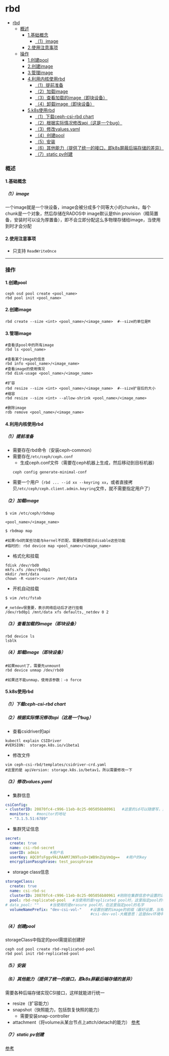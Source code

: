 # rbd

<!-- @import "[TOC]" {cmd="toc" depthFrom=1 depthTo=6 orderedList=false} -->
<!-- code_chunk_output -->

- [rbd](#rbd)
    - [概述](#概述)
      - [1.基础概念](#1基础概念)
        - [（1）image](#1image)
      - [2.使用注意事项](#2使用注意事项)
    - [操作](#操作)
      - [1.创建pool](#1创建pool)
      - [2.创建image](#2创建image)
      - [3.管理image](#3管理image)
      - [4.利用内核使用rbd](#4利用内核使用rbd)
        - [（1）提前准备](#1提前准备)
        - [（2）加载image](#2加载image)
        - [（3）查看加载的image（即块设备）](#3查看加载的image即块设备)
        - [（4）卸载image（即块设备）](#4卸载image即块设备)
      - [5.k8s使用rbd](#5k8s使用rbd)
        - [（1）下载ceph-csi-rbd chart](#1下载ceph-csi-rbd-chart)
        - [（2）根据实际情况修改api（这是一个bug）](#2根据实际情况修改api这是一个bug)
        - [（3）修改values.yaml](#3修改valuesyaml)
        - [（4）创建pool](#4创建pool)
        - [（5）安装](#5安装)
        - [（6）其他能力（提供了统一的接口，即k8s屏蔽后端存储的差异）](#6其他能力提供了统一的接口即k8s屏蔽后端存储的差异)
        - [（7）static pv创建](#7static-pv创建)

<!-- /code_chunk_output -->

### 概述

#### 1.基础概念

##### （1）image
一个image就是一个块设备，image会被分成多个同等大小的chunks，每个chunk是一个对象，然后存储在RADOS中
image默认是thin provision（精简置备，安装时可以设为厚置备），即不会立即分配这么多物理存储给image，当使用到时才会分配

#### 2.使用注意事项
* 只支持 `ReadWriteOnce`

***

### 操作

#### 1.创建pool
```shell
ceph osd pool create <pool_name>
rbd pool init <pool_name>
```

#### 2.创建image
```shell
rbd create --size <int> <pool_name>/<image_name>  #--size的单位是M
```

#### 3.管理image

```shell
#查看该pool中的所有image
rbd ls <pool_name>

#查看某个image的信息
rbd info <pool_name>/<image_name>
#查看image的使用情况
rbd disk-usage <pool_name>/<image_name>

#扩容
rbd resize --size <int> <pool_name>/<image_name>  #--size扩容后的大小
#缩容
rbd resize --size <int> --allow-shrink <pool_name>/<image_name>

#删除image
rdb remove <pool_name>/<image_name>
```

#### 4.利用内核使用rbd

##### （1）提前准备
* 需要存在rbd命令（安装ceph-common）
* 需要存在`/etc/ceph/ceph.conf`
  * 生成ceph.conf文件（需要在ceph机器上生成，然后移动到目标机器）
  ```shell
  ceph config generate-minimal-conf
  ```
* 需要一个用户（`rbd ... --id xx --keyring xx`，或者直接拷贝`/etc/ceph/ceph.client.admin.keyring`文件，就不需要指定用户了）

##### （2）加载image
```shell
$ vim /etc/ceph/rbdmap

<pool_name>/<image_name>

$ rbdmap map

#如果rbd的某些功能与kernel不匹配，需要按照提示disable这些功能
#临时的: rbd device map <pool_name>/<image_name>
```

* 格式化和挂载
```shell
fdisk /dev/rbd0
mkfs.xfs /dev/rbd0p1
mkdir /mnt/data
chown -R <user>:<user> /mnt/data
```

* 开机自动挂载
```shell
$ vim /etc/fstab

#_netdev很重要，表示网络启动后才进行挂载
/dev/rbd0p1 /mnt/data xfs defaults,_netdev 0 2
```

##### （3）查看加载的image（即块设备）
```shell
rbd device ls
lsblk
```

##### （4）卸载image（即块设备）
```shell
#如果mount了，需要先unmount
rbd device unmap /dev/rbd0

#如果还不能unmap，使用该参数：-o force
```

#### 5.k8s使用rbd

##### （1）下载ceph-csi-rbd chart

##### （2）根据实际情况修改api（这是一个bug）
* 查看csidriver的api
```shell
kubectl explain CSIDriver
#VERSION:  storage.k8s.io/v1beta1
```
* 修改文件
```shell
vim ceph-csi-rbd/templates/csidriver-crd.yaml
#这里的是 apiVersion: storage.k8s.io/betav1，所以需要修改一下
```

##### （3）修改values.yaml

* 集群信息
```yaml
csiConfig:
- clusterID: 20870fc4-c996-11eb-8c25-005056b80961   #这里的id可以随便写，只要在这里是唯一的就行
  monitors:   #monitor的地址
  - "3.1.5.51:6789"
```

* 集群凭证信息
```yaml
secret:
  create: true
  name: csi-rbd-secret
  userID: admin     #用户名
  userKey: AQC0fsFggv9kLRAAM7JN9TusO+1WB9nZUpVmQg==   #用户的key
  encryptionPassphrase: test_passphrase
```

* storage class信息
```yaml
storageClass:
  create: true
  name: csi-rbd-sc
  clusterID: 20870fc4-c996-11eb-8c25-005056b80961 #刚刚在集群信息中设置的id
  pool: rbd-replicated-pool   #当使用的是replicated pool时，这里指定pool的名字
# data_pool: ""     #当使用的是erasure pool时，在这里指定pool的名字
  volumeNamePrefix: "dev-csi-vol-"    #设置创建的image的前缀（最好设置，当有多个环境时，能够区分）
                                      #csi-dev-vol-大概意思：这是dev环境中，通过csi创建的image
```

##### （4）创建pool
storageClass中指定的pool需提前创建好
```shell
ceph osd pool create rbd-replicated-pool
rbd pool init rbd-replicated-pool
```

##### （5）安装

##### （6）其他能力（提供了统一的接口，即k8s屏蔽后端存储的差异）
需要各种后端存储实现CSI接口，这样就能进行统一
* resize（扩容能力）
* snapshot（快照能力，包括恢复快照的能力）
  * 需要安装snap-controller
* attachment（将volume从某台节点上attch/detach的能力）
[参考](https://github.com/ceph/ceph-csi/tree/devel/docs)

##### （7）static pv创建
[参考](https://github.com/ceph/ceph-csi/blob/devel/docs/static-pvc.md)
